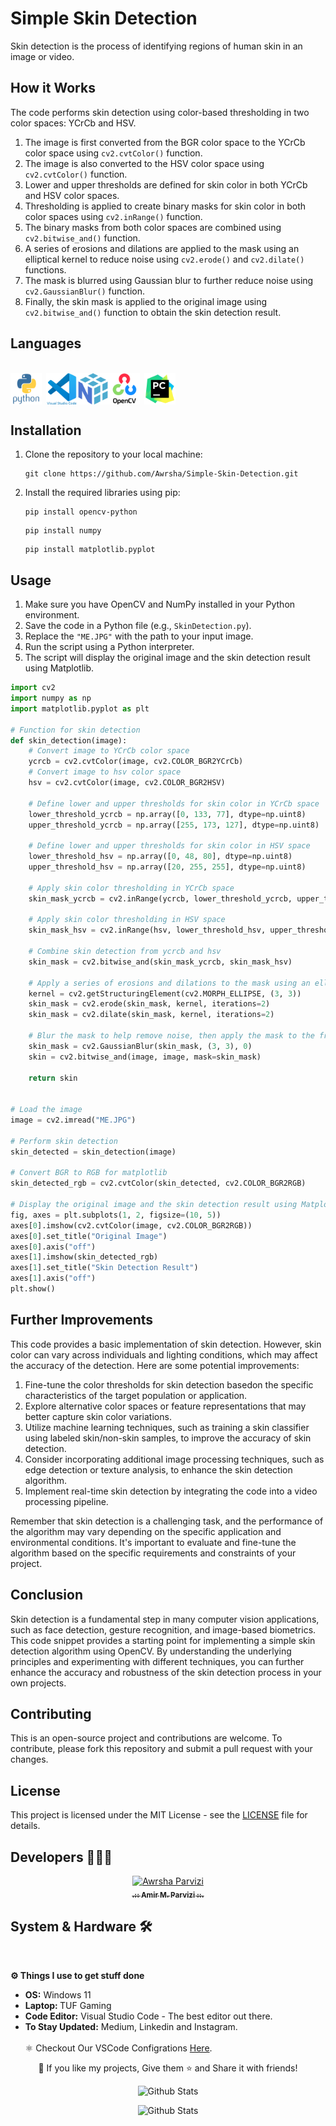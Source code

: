 # Simple Skin Detection

Skin detection is the process of identifying regions of human skin in an image or video.

## How it Works

The code performs skin detection using color-based thresholding in two color spaces: YCrCb and HSV.

1. The image is first converted from the BGR color space to the YCrCb color space using `cv2.cvtColor()` function.
1. The image is also converted to the HSV color space using `cv2.cvtColor()` function.
1. Lower and upper thresholds are defined for skin color in both YCrCb and HSV color spaces.
1. Thresholding is applied to create binary masks for skin color in both color spaces using `cv2.inRange()` function.
1. The binary masks from both color spaces are combined using `cv2.bitwise_and()` function.
1. A series of erosions and dilations are applied to the mask using an elliptical kernel to reduce noise using `cv2.erode()` and `cv2.dilate()` functions.
1. The mask is blurred using Gaussian blur to further reduce noise using `cv2.GaussianBlur()` function.
1. Finally, the skin mask is applied to the original image using `cv2.bitwise_and()` function to obtain the skin detection result.

## Languages  
<code>
<img align="center" src="https://github.com/devicons/devicon/blob/v2.15.1/icons/python/python-original-wordmark.svg" width="50" height="50" /> <img align="center" src="https://github.com/devicons/devicon/blob/v2.15.1/icons/vscode/vscode-original-wordmark.svg" width="50" height="50"/><img align="center" src="https://github.com/devicons/devicon/blob/v2.15.1/icons/numpy/numpy-original.svg" width="50" height="50"/><img align="center" src="https://github.com/devicons/devicon/blob/v2.15.1/icons/opencv/opencv-original-wordmark.svg" width="50" height="50" /> <img align="center" src="https://github.com/devicons/devicon/blob/v2.15.1/icons/pycharm/pycharm-original.svg" width="50" height="50"/>
</code>

## Installation

1. Clone the repository to your local machine:

   ```shell
   git clone https://github.com/Awrsha/Simple-Skin-Detection.git
   ```

1. Install the required libraries using pip:

   ```shell
   pip install opencv-python
   ```

   ```shell
   pip install numpy
   ```

   ```shell
   pip install matplotlib.pyplot
   ```
   
## Usage

1. Make sure you have OpenCV and NumPy installed in your Python environment.
1. Save the code in a Python file (e.g., `SkinDetection.py`).
1. Replace the `"ME.JPG"` with the path to your input image.
1. Run the script using a Python interpreter.
1. The script will display the original image and the skin detection result using Matplotlib.

```python
import cv2
import numpy as np
import matplotlib.pyplot as plt

# Function for skin detection
def skin_detection(image):
    # Convert image to YCrCb color space
    ycrcb = cv2.cvtColor(image, cv2.COLOR_BGR2YCrCb)
    # Convert image to hsv color space
    hsv = cv2.cvtColor(image, cv2.COLOR_BGR2HSV)

    # Define lower and upper thresholds for skin color in YCrCb space
    lower_threshold_ycrcb = np.array([0, 133, 77], dtype=np.uint8)
    upper_threshold_ycrcb = np.array([255, 173, 127], dtype=np.uint8)

    # Define lower and upper thresholds for skin color in HSV space
    lower_threshold_hsv = np.array([0, 48, 80], dtype=np.uint8)
    upper_threshold_hsv = np.array([20, 255, 255], dtype=np.uint8)

    # Apply skin color thresholding in YCrCb space
    skin_mask_ycrcb = cv2.inRange(ycrcb, lower_threshold_ycrcb, upper_threshold_ycrcb)

    # Apply skin color thresholding in HSV space
    skin_mask_hsv = cv2.inRange(hsv, lower_threshold_hsv, upper_threshold_hsv)

    # Combine skin detection from ycrcb and hsv
    skin_mask = cv2.bitwise_and(skin_mask_ycrcb, skin_mask_hsv)

    # Apply a series of erosions and dilations to the mask using an elliptical kernel
    kernel = cv2.getStructuringElement(cv2.MORPH_ELLIPSE, (3, 3))
    skin_mask = cv2.erode(skin_mask, kernel, iterations=2)
    skin_mask = cv2.dilate(skin_mask, kernel, iterations=2)

    # Blur the mask to help remove noise, then apply the mask to the frame
    skin_mask = cv2.GaussianBlur(skin_mask, (3, 3), 0)
    skin = cv2.bitwise_and(image, image, mask=skin_mask)

    return skin


# Load the image
image = cv2.imread("ME.JPG")

# Perform skin detection
skin_detected = skin_detection(image)

# Convert BGR to RGB for matplotlib
skin_detected_rgb = cv2.cvtColor(skin_detected, cv2.COLOR_BGR2RGB)

# Display the original image and the skin detection result using Matplotlib
fig, axes = plt.subplots(1, 2, figsize=(10, 5))
axes[0].imshow(cv2.cvtColor(image, cv2.COLOR_BGR2RGB))
axes[0].set_title("Original Image")
axes[0].axis("off")
axes[1].imshow(skin_detected_rgb)
axes[1].set_title("Skin Detection Result")
axes[1].axis("off")
plt.show()
```

## Further Improvements

This code provides a basic implementation of skin detection. However, skin color can vary across individuals and lighting conditions, which may affect the accuracy of the detection. Here are some potential improvements:

1. Fine-tune the color thresholds for skin detection basedon the specific characteristics of the target population or application.
1. Explore alternative color spaces or feature representations that may better capture skin color variations.
1. Utilize machine learning techniques, such as training a skin classifier using labeled skin/non-skin samples, to improve the accuracy of skin detection.
1. Consider incorporating additional image processing techniques, such as edge detection or texture analysis, to enhance the skin detection algorithm.
1. Implement real-time skin detection by integrating the code into a video processing pipeline.

Remember that skin detection is a challenging task, and the performance of the algorithm may vary depending on the specific application and environmental conditions. It's important to evaluate and fine-tune the algorithm based on the specific requirements and constraints of your project.

## Conclusion

Skin detection is a fundamental step in many computer vision applications, such as face detection, gesture recognition, and image-based biometrics. This code snippet provides a starting point for implementing a simple skin detection algorithm using OpenCV. By understanding the underlying principles and experimenting with different techniques, you can further enhance the accuracy and robustness of the skin detection process in your own projects.

## Contributing

This is an open-source project and contributions are welcome. To contribute, please fork this repository and submit a pull request with your changes.

## License

This project is licensed under the MIT License - see the [LICENSE](LICENSE) file for details.

## Developers 👨🏻‍💻

<p align="center">
<a href="https://github.com/Awrsha"><img src="https://avatars.githubusercontent.com/u/89135083?v=4" width="100;" alt="Awrsha Parvizi"/><br /><sub><b>.:: Amir M. Parvizi ::.</b></sub></a>
</p>

## System & Hardware 🛠  
<br> <summary><b>⚙️ Things I use to get stuff done</b></summary> <ul> <li><b>OS:</b> Windows 11</li> <li><b>Laptop: </b>TUF Gaming</li> <li><b>Code Editor:</b> Visual Studio Code - The best editor out there.</li> <li><b>To Stay Updated:</b> Medium, Linkedin and Instagram.</li> <br /> ⚛️ Checkout Our VSCode Configrations <a href="">Here</a>. </ul> <p align="center">💙 If you like my projects, Give them ⭐ and Share it with friends!</p></p><p align="center"><img height="27" src="https://raw.githubusercontent.com/mayhemantt/mayhemantt/Update/svg/Bottom.svg" alt="Github Stats" /></p>

<p align="center">
<img src="https://raw.githubusercontent.com/mayhemantt/mayhemantt/Update/svg/Bottom.svg" alt="Github Stats" />
</p>
